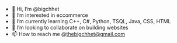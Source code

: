 - 👋 Hi, I’m @bigchhet
- 👀 I’m interested in eccommerce
- 🌱 I’m currently learning C++, C#, Python, TSQL, Java, CSS, HTML
- 💞️ I’m looking to collaborate on building websites
- 📫 How to reach me @thebigchhet@gmail.com

<!---
bigchhet/bigchhet is a ✨ special ✨ repository because its `README.md` (this file) appears on your GitHub profile.
You can click the Preview link to take a look at your changes.
--->

